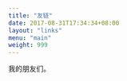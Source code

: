 ```yaml
---
title: "友链"
date: 2017-08-31T17:34:34+08:00
layout: "links"
menu: "main"
weight: 999
---
```


我的朋友们。

